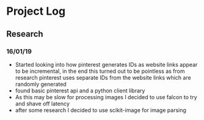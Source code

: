 # Project Log

## Research

### 16/01/19

- Started looking into how pinterest generates IDs as website links appear to be incremental, in the end this turned out to be pointless as from research pinterest uses separate IDs from the website links which are randomly generated
- found basic pinterest api and a python client library
- As this may be slow for processing images I decided to use falcon to try and shave off latency
- after some research I decided to use scikit-image for image parsing